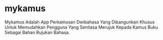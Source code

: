 # mykamus
Mykamus Adalah App Perkamusan Dwibahasa Yang Dibangunkan Khusus Untuk Memudahkan Pengguna Yang Sentiasa Merujuk Kepada Kamus Buku Sebagai Bahan Rujukan Bahasa.
